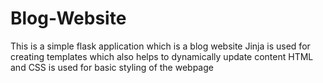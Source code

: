 # Blog-Website
This is a simple flask application which is a blog website
Jinja is used for creating templates which also helps to dynamically update content
HTML and CSS is used for basic styling of the webpage
